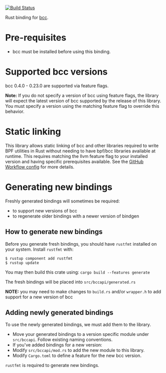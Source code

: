 [![Build Status](https://travis-ci.org/rust-bpf/bcc-sys.svg?branch=master)](https://travis-ci.org/rust-bpf/bcc-sys)

Rust binding for [bcc](https://github.com/iovisor/bcc).

# Pre-requisites
* bcc must be installed before using this binding.

# Supported bcc versions

bcc 0.4.0 - 0.23.0 are supported via feature flags.

**Note:** If you do not specify a version of bcc using feature flags, the
library will expect the latest version of bcc supported by the release of this
library. You must specify a version using the matching feature flag to override
this behavior.

# Static linking

This library allows static linking of bcc and other libraries required to write
BPF utilities in Rust without needing to have bpf/bcc libraries available at
runtime. This requires matching the llvm feature flag to your installed version
and having specific prerequisites available. See the [GitHub Workflow config]
for more details.

# Generating new bindings

Freshly generated bindings will sometimes be required:
* to support new versions of bcc
* to regenerate older bindings with a newer version of bindgen

## How to generate new bindings

Before you generate fresh bindings, you should have `rustfmt` installed on your
system. Install `rustfmt` with:
```
$ rustup component add rustfmt
$ rustup update
```

You may then build this crate using:
```cargo build --features generate```

The fresh bindings will be placed into `src/bccapi/generated.rs`

**NOTE:** you may need to make changes to `build.rs` and/or `wrapper.h`
to add support for a new version of bcc

## Adding newly generated bindings

To use the newly generated bindings, we must add them to the library.

* Move your generated bindings to a version specific module under `src/bccapi`.
Follow existing naming conventions.
* If you've added bindings for a new version:
 * Modify `src/bccapi/mod.rs` to add the new module to this library.
 * Modify `Cargo.toml` to define a feature for the new bcc version.

`rustfmt` is required to generate new bindings.

[GitHub Workflow config]: https://github.com/rust-bpf/bcc-sys/tree/.github/workflows/cargo.yml